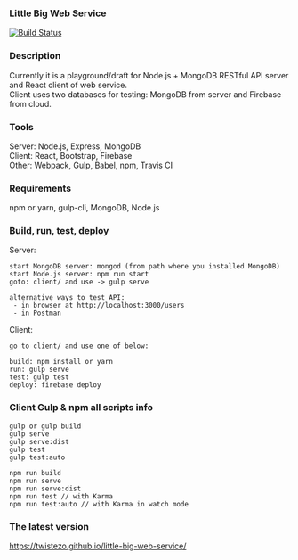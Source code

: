 ### Little Big Web Service 
[![Build Status](https://travis-ci.org/twistezo/little-big-web-service.svg?branch=master)](https://travis-ci.org/twistezo/little-big-web-service)

### Description
Currently it is a playground/draft for Node.js + MongoDB RESTful API server and React client of web service.<br/>
Client uses two databases for testing: MongoDB from server and Firebase from cloud.

### Tools
Server: Node.js, Express, MongoDB<br/>
Client: React, Bootstrap, Firebase<br/>
Other: Webpack, Gulp, Babel, npm, Travis CI

### Requirements
npm or yarn, gulp-cli, MongoDB, Node.js

### Build, run, test, deploy
Server:<br/>
```
start MongoDB server: mongod (from path where you installed MongoDB)
start Node.js server: npm run start
goto: client/ and use -> gulp serve

alternative ways to test API: 
 - in browser at http://localhost:3000/users 
 - in Postman
```
Client:<br/>
```
go to client/ and use one of below:

build: npm install or yarn
run: gulp serve
test: gulp test
deploy: firebase deploy
```

### Client Gulp & npm all scripts info
```
gulp or gulp build
gulp serve
gulp serve:dist
gulp test
gulp test:auto

npm run build
npm run serve
npm run serve:dist
npm run test // with Karma
npm run test:auto // with Karma in watch mode
```

### The latest version
https://twistezo.github.io/little-big-web-service/